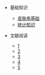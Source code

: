 * 基础知识

  * [皮肤电基础](./docs/a-1皮肤电基础知识.md)
  * [统计知识](./docs/a-2统计知识.md)


* 文献阅读

  * [1](./docs/b-1.md)
  * [2](./docs/b-2.md)
  * [3](./docs/b-3.md)
  * [4](./docs/b-4.md)
  * [5](./docs/b-5.md)

  

